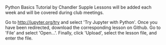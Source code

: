 Python Basics Tutorial by Chandler Supple
Lessons will be added each week and will be covered during club meetings.

Go to http://jupyter.org/try and select 'Try Jupyter with Python'.
Once you have been redirected, download the corresponding lesson on Github.
Go to 'File' and select 'Open...'.
Finally, click 'Upload', select the lesson file, and enter the file.
